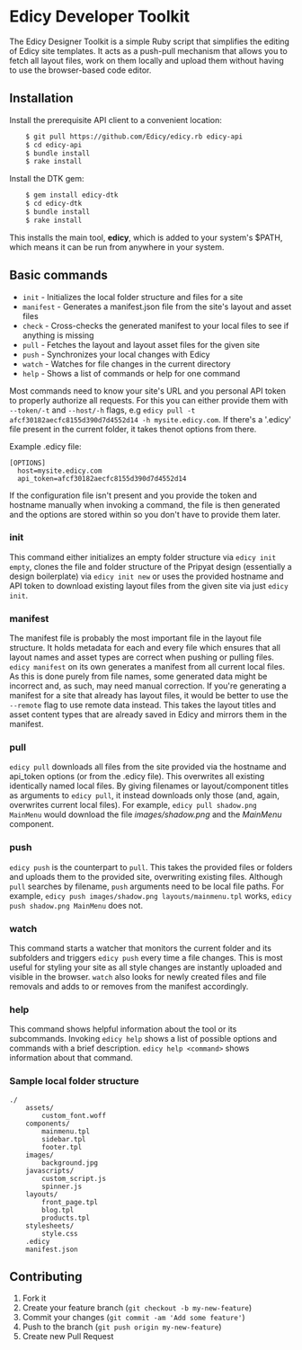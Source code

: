 # Edicy Developer Toolkit

The Edicy Designer Toolkit is a simple Ruby script that simplifies the editing
of Edicy site templates. It acts as a push-pull mechanism that allows you to
fetch all layout files, work on them locally and upload them without having to 
use the browser-based code editor.

## Installation

Install the prerequisite API client to a convenient location:
```bash
    $ git pull https://github.com/Edicy/edicy.rb edicy-api
    $ cd edicy-api
    $ bundle install
    $ rake install
```
Install the DTK gem:
```bash
    $ gem install edicy-dtk
    $ cd edicy-dtk
    $ bundle install
    $ rake install
```
This installs the main tool, **edicy**, which is added to your system's $PATH, which
means it can be run from anywhere in your system.

## Basic commands
* `init`     - Initializes the local folder structure and files for a site
* `manifest` - Generates a manifest.json file from the site's layout and asset files
* `check`    - Cross-checks the generated manifest to your local files to see if anything is missing
* `pull`     - Fetches the layout and layout asset files for the given site
* `push`     - Synchronizes your local changes with Edicy
* `watch`    - Watches for file changes in the current directory
* `help`     - Shows a list of commands or help for one command

Most commands need to know your site's URL and you personal API token to properly authorize all
requests. For this you can either provide them with `--token/-t` and `--host/-h` 
flags, e.g `edicy pull -t afcf30182aecfc8155d390d7d4552d14 -h mysite.edicy.com`. If there's a '.edicy' file
present in the current folder, it takes thenot options from there.

Example .edicy file:
```
[OPTIONS]
  host=mysite.edicy.com
  api_token=afcf30182aecfc8155d390d7d4552d14
```
If the configuration file isn't present and you provide the token and hostname manually when invoking a
command, the file is then generated and the options are stored within so you don't have to provide them
later.

### init

This command either initializes an empty folder structure via `edicy init empty`, clones the file and folder
structure of the Pripyat design (essentially a design boilerplate) via `edicy init new` or uses the provided
hostname and API token to download existing layout files from the given site via just `edicy init`.

### manifest

The manifest file is probably the most important file in the layout file structure. It holds metadata for each
and every file which ensures that all layout names and asset types are correct when pushing or pulling files.
`edicy manifest` on its own generates a manifest from all current local files. As this is done purely from file
names, some generated data might be incorrect and, as such, may need manual correction. 
If you're generating a 
manifest for a site that already has layout files, it would be better to use the `--remote` flag to use remote
data instead. This takes the layout titles and asset content types that are already saved in Edicy and mirrors 
them in the manifest. 

### pull
`edicy pull` downloads all files from the site provided via the hostname and api_token options (or from the .edicy 
file). This overwrites all existing identically named local files.
By giving filenames or layout/component titles as arguments to `edicy pull`, it instead downloads only those (and, 
again, overwrites current local files). For example, `edicy pull shadow.png MainMenu` would download the file *images/shadow.png*
and the *MainMenu* component.

### push

`edicy push` is the counterpart to `pull`. This takes the provided files or folders and uploads them to the provided
site, overwriting existing files. Although `pull` searches by filename, `push` arguments need to be local file paths.
For example, `edicy push images/shadow.png layouts/mainmenu.tpl` works, `edicy push shadow.png MainMenu` does not.

### watch
This command starts a watcher that monitors the current folder and its subfolders and triggers `edicy push` every time
a file changes. This is most useful for styling your site as all style changes are instantly uploaded and visible in
the browser.
`watch` also looks for newly created files and file removals and adds to or removes from the manifest accordingly.

### help

This command shows helpful information about the tool or its subcommands. Invoking `edicy help` shows a list of possible
options and commands with a brief description. `edicy help <command>` shows information about that command.

### Sample local folder structure
```
./
    assets/
        custom_font.woff
    components/
        mainmenu.tpl
        sidebar.tpl
        footer.tpl
    images/
        background.jpg
    javascripts/
        custom_script.js
        spinner.js
    layouts/
        front_page.tpl
        blog.tpl
        products.tpl
    stylesheets/
        style.css
    .edicy
    manifest.json
```

## Contributing

1. Fork it
2. Create your feature branch (`git checkout -b my-new-feature`)
3. Commit your changes (`git commit -am 'Add some feature'`)
4. Push to the branch (`git push origin my-new-feature`)
5. Create new Pull Request
